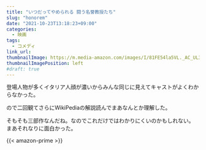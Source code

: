 ```yaml
---
title: "いつだってやめられる 闘う名誉教授たち"
slug: "honorem"
date: "2021-10-23T13:18:23+09:00"
categories:
  - 映画
tags:
  - コメディ
link_url:
thumbnailImage: https://m.media-amazon.com/images/I/81FE54la5VL._AC_UL320_.jpg
thumbnailImagePosition: left
#draft: true
---
```

登場人物が多くイタリア人顔が濃いからみんな同じに見えてキャストがよくわからなかった。
<!--more-->
ので二回観てさらにWikiPediaの解説読んでまあなんとか理解した。

そもそも三部作なんだね。なのでこれだけではわかりにくいのかもしれない。  
まあそれなりに面白かった。

{{< amazon-prime >}}
